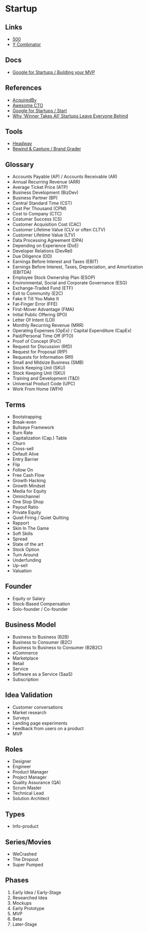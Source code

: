 # Startup

<!--
Caserbin raises $10M in seed funding to help companies deliver a great candidate experience! Read more ->

https://github.com/gravitational/teleport/blob/master/rfd/0000-rfds.md

https://angel.co/
https://linktr.ee/

Pró-Labore

Layoff
-->

<!--
Generalist Engineer
Generalist Software Engineer
Start-up Specialist
Founding Engineer
-->

## Links

- [500](https://500.co)
- [Y Combinator](https://ycombinator.com)

## Docs

- [Google for Startups / Building your MVP](https://startup.google.com/start/building-your-mvp/)

## References

- [AcquiredBy](https://acquiredby.co)
- [Awesome CTO](https://github.com/kuchin/awesome-cto)
- [Google for Startups / Start](https://startup.google.com/start/)
- [Why ‘Winner Takes All’ Startups Leave Everyone Behind](https://marker.medium.com/why-winner-takes-all-leaves-everyone-behind-19bd756e1610)

## Tools

- [Headway](https://headwayapp.co)
- [Rewind & Capture / Brand Grader](https://rewindandcapture.com/brand-grader)

## Glossary

<!--
Customer Experience (CX)
Time to Resolution (TtR)
First Contact Resolution (FCR)
Quality Assurance (QA)
Cost to Serve (CtS)
Workforce Management (WFM)
Key Performance Indicator (KPI)
-->

- Accounts Payable (AP) / Accounts Receivable (AR)
- Annual Recurring Revenue (ARR)
- Average Ticket Price (ATP)
- Business Development (BizDev)
- Business Partner (BP)
- Central Standard Time (CST)
- Cost Per Thousand (CPM)
- Cost to Company (CTC)
- Costumer Success (CS)
- Customer Acquisition Cost (CAC)
- Customer Lifetime Value (CLV or often CLTV)
- Customer Lifetime Value (LTV)
- Data Processing Agreement (DPA)
- Depending on Experience (DoE)
- Developer Relations (DevRel)
- Due Diligence (DD)
- Earnings Before Interest and Taxes (EBIT)
- Earnings Before Interest, Taxes, Depreciation, and Amortization (EBITDA)
- Employee Stock Ownership Plan (ESOP)
- Environmental, Social and Corporate Governance (ESG)
- Exchange-Traded Fund (ETF)
- Exit to Community (E2C)
- Fake It Till You Make It
- Fat-Finger Error (FFE)
- First-Mover Advantage (FMA)
- Initial Public Offering (IPO)
- Letter Of Intent (LOI)
- Monthly Recurring Revenue (MRR)
- Operating Expenses (OpEx) / Capital Expenditure (CapEx)
- Paid/Personal Time Off (PTO)
- Proof of Concept (PoC)
- Request for Discussion (RfD)
- Request for Proposal (RfP)
- Requests for Information (RfI)
- Small and Midsize Business (SMB)
- Stock Keeping Unit (SKU)
- Stock Keeping Unit (SKU)
- Training and Development (T&D)
- Universal Product Code (UPC)
- Work From Home (WFH)

## Terms

- Bootstrapping
- Break-even
- Bullseye Framework
- Burn Rate
- Capitalization (Cap.) Table
- Churn
- Cross-sell
- Default Alive
- Entry Barrier
- Flip
- Follow On
- Free Cash Flow
- Growth Hacking
- Growth Mindset
- Media for Equity
- Omnichannel
- One Stop Shop
- Payout Ratio
- Private Equity
- Quiet Firing / Quiet Quitting
- Rapport
- Skin In The Game
- Soft Skills
- Spread
- State of the art
- Stock Option
- Turn Around
- Underfunding
- Up-sell
- Valuation

## Founder

- Equity or Salary
- Stock-Based Compensation
- Solo-founder / Co-founder

## Business Model

- Business to Business (B2B)
- Business to Consumer (B2C)
- Business to Business to Consumer (B2B2C)
- eCommerce
- Marketplace
- Retail
- Service
- Software as a Service (SaaS)
- Subscription

## Idea Validation

- Customer conversations
- Market research
- Surveys
- Landing page experiments
- Feedback from users on a product
- MVP

## Roles

- Designer
- Engineer
- Product Manager
- Project Manager
- Quality Assurance (QA)
- Scrum Master
- Technical Lead
- Solution Architect

## Types

- Info-product

<!-- ## Key Features

- Engajamento -->

## Series/Movies

- WeCrashed
- The Dropout
- Super Pumped

## Phases

1. Early Idea / Early-Stage
2. Researched Idea
3. Mockups
4. Early Prototype
5. MVP
6. Beta
7. Later-Stage

<!--
https://trueup.io/early-stage-startups

https://workatastartup.com/companies?companySize=seed&companyStage=seed&demographic=any&hasEquity=any&hasSalary=any&industry=any&interviewProcess=any&jobType=any&layout=list-compact&remote=yes&sortBy=company_created_desc&tab=any&usVisaNotRequired=true
-->
